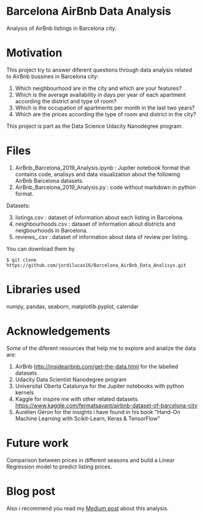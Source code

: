 # Barcelona AirBnb Data Analysis

Analysis of AirBnb listings in Barcelona city.

# Motivation

This project try to answer diferent questions through data analysis related to AirBnb bussines in Barcelona city:

1. Which neighbourhood are in the city and which are your features?
2. Which is the average availability in days per year of each apartment according the district and type of room?
3. Which is the occupation of apartments per month in the last two years?
4. Which are the prices according the type of room and district in the city?

This project is part as the Data Science Udacity Nanodegree program.

# Files

1. AirBnb_Barcelona_2019_Analysis.ipynb : Jupiter notebook format that contains code, analisys and data visualization about the following AirBnb Barcelona datasets.
2. AirBnb_Barcelona_2019_Analysis.py : code without markdown in python format.

Datasets:

3. listings.csv : dataset of information about each listing in Barcelona.
4. neighbourhoods.csv : dataset of information about districts and neigbourhoods in Barcelona.
5. reviews_.csv : dataset of information about data of review per listing.

You can download them by

```
$ git clone https://github.com/jordilucas16/Barcelona_AirBnb_Data_Analisys.git
```

# Libraries used

numpy, pandas, seaborn, matplotlib.pyplot, calendar


# Acknowledgements

Some of the diferent resources that help me to explore and analize the data are:

1. AirBnb http://insideairbnb.com/get-the-data.html for the labelled datasets
2. Udacity Data Scientist Nanodegree program 
3. Universitat Oberta Catalunya for the Jupiter notebooks with python kernels
4. Kaggle for inspire me with other related datasets https://www.kaggle.com/fermatsavant/airbnb-dataset-of-barcelona-city
5. Aurélien Géron for the insights i have found in his book "Hand-On Machine Learning with Scikit-Learn, Keras & TensorFlow"

# Future work

Comparison between prices in different seasons and build a Linear Regression model to predict listing prices.

# Blog post

Also i recommend you read my [Medium post](https://medium.com/@jordiluc16/3-things-you-need-to-know-before-booking-an-airbnb-apartment-in-barcelona-3ae9d0cb9110) about this analysis.
